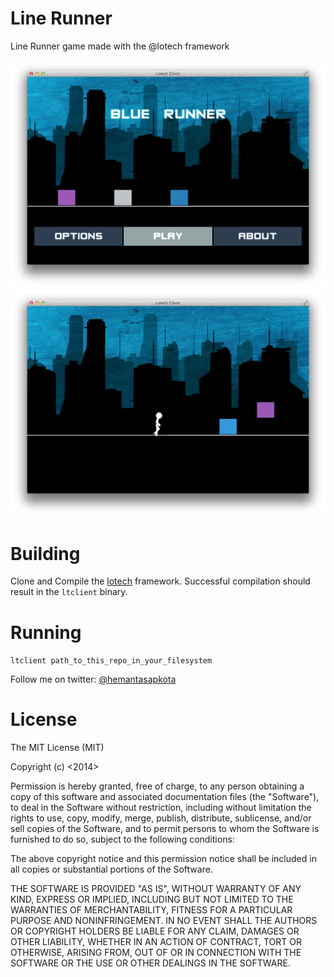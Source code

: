Line Runner
==========

Line Runner game made with the @lotech framework

![Blue1](https://raw.githubusercontent.com/hemantasapkota/linerunner/master/screenshots/blue1.png)
![Blue2](https://raw.githubusercontent.com/hemantasapkota/linerunner/master/screenshots/blue2.png)

Building
========

Clone and Compile the [lotech](https://github.com/ianmaclarty/lotech) framework. Successful compilation should result in the ```ltclient``` binary.

Running
=======

```ltclient path_to_this_repo_in_your_filesystem```

Follow me on twitter: [@hemantasapkota](https://twitter.com/laex_pearl)

License
=======
The MIT License (MIT)

Copyright (c) <2014> <Hemanta Sapkota>

Permission is hereby granted, free of charge, to any person obtaining a copy
of this software and associated documentation files (the "Software"), to deal
in the Software without restriction, including without limitation the rights
to use, copy, modify, merge, publish, distribute, sublicense, and/or sell
copies of the Software, and to permit persons to whom the Software is
furnished to do so, subject to the following conditions:

The above copyright notice and this permission notice shall be included in
all copies or substantial portions of the Software.

THE SOFTWARE IS PROVIDED "AS IS", WITHOUT WARRANTY OF ANY KIND, EXPRESS OR
IMPLIED, INCLUDING BUT NOT LIMITED TO THE WARRANTIES OF MERCHANTABILITY,
FITNESS FOR A PARTICULAR PURPOSE AND NONINFRINGEMENT. IN NO EVENT SHALL THE
AUTHORS OR COPYRIGHT HOLDERS BE LIABLE FOR ANY CLAIM, DAMAGES OR OTHER
LIABILITY, WHETHER IN AN ACTION OF CONTRACT, TORT OR OTHERWISE, ARISING FROM,
OUT OF OR IN CONNECTION WITH THE SOFTWARE OR THE USE OR OTHER DEALINGS IN
THE SOFTWARE.
